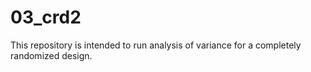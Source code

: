 # 03_crd2

This repository is intended to run analysis of variance for a completely randomized design.